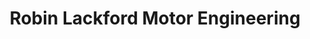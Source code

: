 ---
title: "Robin Lackford Motor Engineering"
url: /horsham/robin-lackford-motor-engineering/
shop: car repair
---